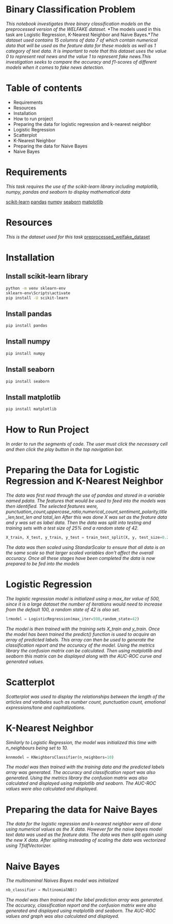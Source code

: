 # Binary Classification Problem

*This notebook investigates three binary classification models on the preprocessed version of the WELFAKE dataset.*
*The models used in this task are Logistic Regression, K-Nearest Neighbor and Naive Bayes.**The dataset used contains 15 columns of data 7 of which contain numerical data that will be used as the feature data for these models as well as 1 category of text data.*
*It is important to note that this dataset uses the value 0 to represent real news and the value 1 to represent fake news.This investigation seeks to compare the accuracy and f1-scores of different models when it comes to fake news detection.*

# Table of contents

- Requirements
- Resources
- Installation
- How to run project
- Preparing the data for logistic regression and k-nearest neighbor
- Logistic Regression
- Scatterplot
- K-Nearest Neighbor
- Preparing the data for Naive Bayes
- Naive Bayes

# Requirements

*This task requires the use of the scikit-learn library including matplotlib, numpy, pandas and seaborn to display mathematical data*

[scikit-learn](https://scikit-learn.org/stable/install.html)
[pandas](https://pypi.org/project/pandas/)
[numpy](https://pypi.org/project/numpy/)
[seaborn](https://pypi.org/project/seaborn/)
[matplotlib](https://pypi.org/project/matplotlib/)

# Resources

*This is the dataset used for this task*
[preprocessed_welfake_dataset](https://www.kaggle.com/datasets/ceasor6/preprocessed-welfake-news-dataset)

# Installation

## Install scikit-learn library

```bash
python -m venv sklearn-env
sklearn-env\Scripts\activate
pip install -U scikit-learn
```
## Install pandas

```bash
pip install pandas
```

## Install numpy

```bash
pip install numpy
```

## Install seaborn

```bash
pip install seaborn
```

## Install matplotlib

```bash
pip install matplotlib
```

# How to Run Project

*In order to run the segments of code. The user must click the necessary cell and then click the play button in the top navigation bar.*

# Preparing the Data for Logistic Regression and K-Nearest Neighbor

*The data was first read through the use of pandas and stored in a variable named pdata. The features that would be used to feed into the models was then identified. The selected features were, punctuation_count,uppercase_ratio,numerical_count,sentiment_polarity,title_len,text_len and total_len*
*After this was done X was set as the feature data and y was set as label data. Then the data was split into testing and training sets with a test size of 25% and a random state of 42.*
```python
X_train, X_test, y_train, y_test = train_test_split(X, y, test_size=0.25, random_state=42)
```
*The data was then scaled using StandarScalar to ensure that all data is on the same scale so that larger scaled variables don't affect the overall accuracy. Once all these stages have been completed the data is now prepared to be fed into the models*

# Logistic Regression

*The logistic regression model is initialized using a max_iter value of 500, since it is a large dataset the number of iterations would need to increase from the default 100, a random state of 42 is also set.*
```python
lrmodel = LogisticRegression(max_iter=500,random_state=42)
```
*The model is then trained with the training sets X_train and y_train. Once the model has been trained the predict() function is used to acquire an array of predicted labels. This array can then be used to generate the classification report and the accuracy of the model. Using the metrics library the confusion matrix can be calculated. Then using matplotlib and seaborn this matrix can be displayed along with the AUC-ROC curve and generated values.*

# Scatterplot

*Scatterplot was used to display the relationships between the length of the articles and varibales such as number count, punctuation count, emotional expressions/tone and capitalizations.*

# K-Nearest Neighbor

*Similarly to Logistic Regression, the model was initialized this time with n_neighbours being set to 10.*
```python
knnmodel = KNeighborsClassifier(n_neighbors=10) 
```
*The model was then trained with the training data and the predicted labels array was generated. The accuracy and classification report was also generated. Using the metrics library the confusion matrix was also calculated and displayed using matplotlib and seaborn. The AUC-ROC values were also calculated and displayed.*

# Preparing the data for Naive Bayes

*The data for the logistic regression and k-nearest neighbor were all done using numerical values as the X data. However for the naive bayes model text data was used as the feature data. The data was then split again using the new X data. After spliting insteading of scaling the data was vectorized using TfidfVectorizer.*

# Naive Bayes
*The multinominal Naives Bayes model was initialized*
```python
nb_classifier = MultinomialNB()
```
*The model was then trained and the label prediction array was generated. The accuracy, classification report and the confusion matrix were also generated and displayed using matplotlib and seaborn. The AUC-ROC values and graph was also calculated and displayed.*